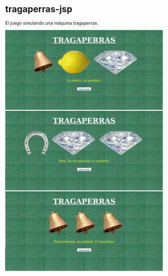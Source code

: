 # tragaperras-jsp
El juego simulando una máquina tragaperras.

<img src="Captura_juego1.png">

<img src="Captura_juego2.png">

<img src="Captura_juego3.png">
